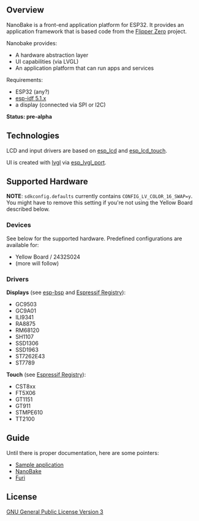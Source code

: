 ## Overview

NanoBake is a front-end application platform for ESP32. It provides an application framework that is based code from the [Flipper Zero](https://github.com/flipperdevices/flipperzero-firmware/) project.

Nanobake provides:
- A hardware abstraction layer
- UI capabilities (via LVGL)
- An application platform that can run apps and services

Requirements:
- ESP32 (any?)
- [esp-idf 5.1.x](https://docs.espressif.com/projects/esp-idf/en/v5.1.2/esp32/get-started/index.html)
- a display (connected via SPI or I2C)

**Status: pre-alpha**

## Technologies

LCD and input drivers are based on [esp_lcd](https://docs.espressif.com/projects/esp-idf/en/latest/esp32/api-reference/peripherals/lcd.html)
and [esp_lcd_touch](https://components.espressif.com/components/espressif/esp_lcd_touch).

UI is created with [lvgl](https://github.com/lvgl/lvgl) via [esp_lvgl_port](https://github.com/espressif/esp-bsp/tree/master/components/esp_lvgl_port).

## Supported Hardware

**NOTE**: `sdkconfig.defaults` currently contains `CONFIG_LV_COLOR_16_SWAP=y`. 
You might have to remove this setting if you're not using the Yellow Board described below.

### Devices

See below for the supported hardware.
Predefined configurations are available for:
- Yellow Board / 2432S024
- (more will follow)

### Drivers

**Displays** (see [esp-bsp](https://github.com/espressif/esp-bsp/blob/master/LCD.md) and [Espressif Registry](https://components.espressif.com/components?q=esp_lcd)):
- GC9503
- GC9A01
- ILI9341
- RA8875
- RM68120
- SH1107
- SSD1306
- SSD1963
- ST7262E43
- ST7789
 
**Touch** (see [Espressif Registry](https://components.espressif.com/components?q=esp_lcd_touch)):
- CST8xx
- FT5X06
- GT1151
- GT911
- STMPE610
- TT2100

## Guide

Until there is proper documentation, here are some pointers:
- [Sample application](main/src/main.c)
- [NanoBake](./components/nanobake/inc)
- [Furi](./components/furi/src)

## License

[GNU General Public License Version 3](LICENSE.md)

